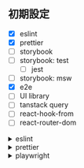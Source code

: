 ## 初期設定

- [x] eslint
- [x] prettier
- [ ] storybook
- [ ] storybook: test
  - [ ] jest
- [ ] storybook: msw
- [x] e2e
- [ ] UI library
- [ ] tanstack query
- [ ] react-hook-from
- [ ] react-router-dom

<details>
<summary>eslint</summary>

[参考](https://tech-broccoli.life/articles/engineer/create-react-with-vite#node%E7%92%B0%E5%A2%83%E3%81%AE%E8%A8%AD%E5%AE%9A)

```
yarn add -D eslint
npm init @eslint/config


✔ How would you like to use ESLint? · style
✔ What type of modules does your project use? · esm
✔ Which framework does your project use? · react
✔ Does your project use TypeScript? · No / Yes
✔ Where does your code run? · browser
✔ How would you like to define a style for your project? · guide
✔ Which style guide do you want to follow? · standard-with-typescript
✔ What format do you want your config file to be in? · JavaScript
✔ Would you like to install them now? · No / Yes
✔ Which package manager do you want to use? · yarn

```

airbnb 導入

```
yarn add -D eslint-config-airbnb eslint-plugin-react-hooks eslint-plugin-jsx-a11y
yarn add -D eslint-config-airbnb-typescript @typescript-eslint/parser
yarn add -D eslint-config-prettier
yarn add -D eslint-plugin-unicorn

// 使わなくなったやつ
yarn remove eslint-config-standard-with-typescript
```

script 変更

```
"scripts": {
    // ...
    "lint": "eslint . --ext .js,.jsx,.ts,.tsx", // <- 追加
  },
```

自動 import 整列 削除
[参考](https://note.com/show_kanamaru/n/n59ee8c96dc30)

```
yarn add -D eslint-plugin-import eslint-plugin-unused-imports
```

plugins に'import', 'unused-imports'を追加
rules に'import/order'と'@typescript-eslint/no-unused-vars'と'unused-imports/no-unused-imports'を追加

```
  plugins: ['react', 'import', 'unused-imports'],
  rules: {
    'import/order': [
      'error',
      {
        groups: ['builtin', 'external', 'internal', 'parent', 'sibling', 'index'],
        'newlines-between': 'always',
        alphabetize: { order: 'asc', caseInsensitive: true },
        pathGroups: [
          {
            pattern: 'react**',
            group: 'external',
            position: 'before',
          },
          {
            pattern: '@material-ui/**',
            group: 'external',
            position: 'after',
          },
        ],
        pathGroupsExcludedImportTypes: ['react'],
      },
    ],
    '@typescript-eslint/no-unused-vars': 'off',
    'unused-imports/no-unused-imports': 'error',
```

</details>

<details>
<summary>prettier</summary>
[参考](https://tech-broccoli.life/articles/engineer/create-react-with-vite#node%E7%92%B0%E5%A2%83%E3%81%AE%E8%A8%AD%E5%AE%9A)

```
yarn add -D prettier
```

.prettierrc 作成

```
{
  "semi": false,
  "singleQuote": true,
  "bracketSameLine": true,
  "printWidth": 100
}
```

script に追加

```
"scripts": {
    /// ...
    "format": "npx prettier --write ."
  },
```

</details>

<details>
<summary>playwright</summary>

```
yarn create playwright
```

</details>
